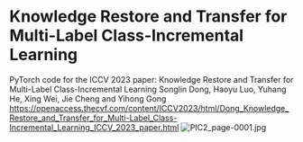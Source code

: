 # Knowledge Restore and Transfer for Multi-Label Class-Incremental Learning
PyTorch code for the ICCV 2023 paper: 
Knowledge Restore and Transfer for Multi-Label Class-Incremental Learning
Songlin Dong, Haoyu Luo, Yuhang He, Xing Wei, Jie Cheng and Yihong Gong
https://openaccess.thecvf.com/content/ICCV2023/html/Dong_Knowledge_Restore_and_Transfer_for_Multi-Label_Class-Incremental_Learning_ICCV_2023_paper.html
![PIC2_page-0001.jpg](https://s2.loli.net/2023/10/06/t34WSTOYE1seqlN.jpg)
